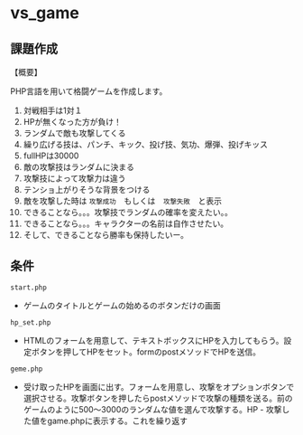 # vs_game

## 課題作成　　

【概要】　　

PHP言語を用いて格闘ゲームを作成します。　　

1. 対戦相手は1対１
1. HPが無くなった方が負け！
1. ランダムで敵も攻撃してくる
1. 繰り広げる技は、パンチ、キック、投げ技、気功、爆弾、投げキッス
1. fullHPは30000
1. 敵の攻撃技はランダムに決まる
1. 攻撃技によって攻撃力は違う
1. テンショ上がりそうな背景をつける
1. 敵を攻撃した時は `攻撃成功`　もしくは　`攻撃失敗`　と表示
1. できることなら。。。攻撃技でランダムの確率を変えたい。。
1. できることなら。。。キャラクターの名前は自作させたい。
1. そして、できることなら勝率も保持したいー。

## 条件

`start.php`  

- ゲームのタイトルとゲームの始めるのボタンだけの画面

`hp_set.php`  

- HTMLのフォームを用意して、テキストボックスにHPを入力してもらう。設定ボタンを押してHPをセット。formのpostメソッドでHPを送信。

`geme.php`  

- 受け取ったHPを画面に出す。フォームを用意し、攻撃をオプションボタンで選択させる。攻撃ボタンを押したらpostメソッドで攻撃の種類を送る。前のゲームのように500〜3000のランダムな値を選んで攻撃する。HP - 攻撃した値をgame.phpに表示する。これを繰り返す


